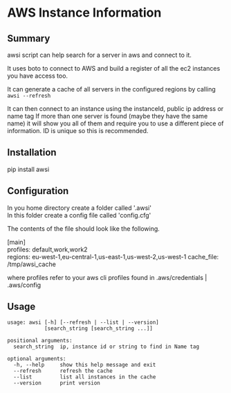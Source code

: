 AWS Instance Information
========================


Summary
-------
awsi script can help search for a server in aws and connect to it.

It uses boto to connect to AWS and build a register of all the ec2 instances you have access too.

It can generate a cache of all servers in the configured regions by calling <code>awsi --refresh</code>

It can then connect to an instance using the instanceId, public ip address or name tag
If more than one server is found (maybe they have the same name) it will show you all of them and require you to use a different
piece of information. ID is unique so this is recommended.

Installation
------------

pip install awsi

Configuration
-------------
In you home directory create a folder called '.awsi'  
In this folder create a config file called 'config.cfg'

The contents of the file should look like the following.

[main]  
profiles: default,work,work2  
regions: eu-west-1,eu-central-1,us-east-1,us-west-2,us-west-1
cache_file: /tmp/awsi_cache

where profiles refer to your aws cli profiles found in .aws/credentials | .aws/config


Usage
-----

```
usage: awsi [-h] [--refresh | --list | --version]
            [search_string [search_string ...]]

positional arguments:
  search_string  ip, instance id or string to find in Name tag

optional arguments:
  -h, --help     show this help message and exit
  --refresh      refresh the cache
  --list         list all instances in the cache
  --version      print version
```
